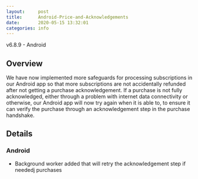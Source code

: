 ```yaml
---
layout:     post
title:      Android-Price-and-Acknowledgements
date:       2020-05-15 13:32:01
categories: info
---
```


v6.8.9 - Android

## Overview
We have now implemented more safeguards for processing subscriptions in our
Android app so that more subscriptions are not accidentally refunded after not
getting a purchase acknowledgement. If a purchase is not fully acknowledged,
either through a problem with internet data connectivity or otherwise, our
Android app will now try again when it is able to, to ensure it can verify the
purchase through an acknowledgement step in the purchase handshake.

## Details

### Android
* Background worker added that will retry the acknowledgement step if neededj
  purchases
